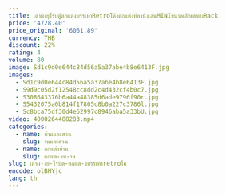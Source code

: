 ```yaml
---
title: เตาผิงยุโรปตู้ตกแต่งบรรเทาRetroโค้งตกแต่งห้องนั่งเล่นMINIขนาดเล็กเตาผิงRack
price: '4728.40'
price_original: '6061.89'
currency: THB
discount: 22%
rating: 4
volume: 80
image: Sd1c9d0e644c84d56a5a37abe4b8e6413F.jpg
images:
  - Sd1c9d0e644c84d56a5a37abe4b8e6413F.jpg
  - S9d9c05d2f12548cc8dd2c4d432cf4b0c7.jpg
  - S308643376b6a44a48385d6ade9796f90r.jpg
  - S5432075a0b814f17805c8b0a227c3786l.jpg
  - Sc8bca75df30d4e62997c8946aba5a33bU.jpg
video: 4000264488283.mp4
categories:
  - name: บ้านและสวน
    slug: านและสวน
  - name: ตกแต่งบ้าน
    slug: ตกแต-งบ-าน
slug: เตาผ-งย-โรปต-ตกแต-งบรรเทาretroโค
encode: olBHYjc
lang: th
---
```

  